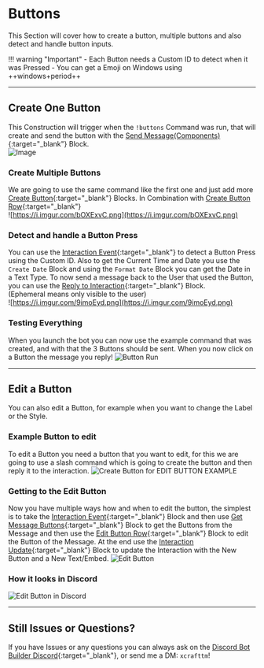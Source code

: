 # Buttons
This Section will cover how to create a button, multiple buttons and also detect and handle button inputs.

!!! warning "Important"
    - Each Button needs a Custom ID to detect when it was Pressed
    - You can get a Emoji on Windows using ++windows+period++

---

## Create One Button
This Construction will trigger when the `!buttons` Command was run, that will create and send the button with the [Send Message(Components)](https://blocks.dbb.software/Blocks/send_message_component.js){:target="_blank"} Block.  
![Image](https://i.imgur.com/9cTHNB8.png)

### Create Multiple Buttons
We are going to use the same command like the first one and just add more [Create Button](https://blocks.dbb.software/Blocks/create_button.js){:target="_blank"} Blocks. In Combination with [Create Button Row](https://blocks.dbb.software/Blocks/create_button_row.js){:target="_blank"}  
![https://i.imgur.com/bOXExvC.png](https://i.imgur.com/bOXExvC.png)

### Detect and handle a Button Press

You can use the [Interaction Event](https://blocks.dbb.software/Blocks/interaction_event.js){:target="_blank"} to detect a Button Press using the Custom ID. Also to get the Current Time and Date you use the `Create Date` Block and using the `Format Date` Block you can get the Date in a Text Type. To now send a message back to the User that used the Button, you can use the [Reply to Interaction](https://blocks.dbb.software/Blocks/reply_interaction.js){:target="_blank"} Block.  
(Ephemeral means only visible to the user)  
![https://i.imgur.com/9imoEyd.png](https://i.imgur.com/9imoEyd.png)  

### Testing Everything
When you launch the bot you can now use the example command that was created, and with that the 3 Buttons should be sent. When you now click on a Button the message you reply!
![Button Run](https://i.imgur.com/23RP7D9.png)

---

## Edit a Button
You can also edit a Button, for example when you want to change the Label or the Style.

### Example Button to edit
To edit a Button you need a button that you want to edit, for this we are going to use a slash command which is going to create the button and then reply it to the interaction.
![Create Button for EDIT BUTTON EXAMPLE](https://i.imgur.com/dpM45wy.png)

### Getting to the Edit Button
Now you have multiple ways how and when to edit the button, the simplest is to take the [Interaction Event](https://blocks.dbb.software/Blocks/interaction_event.js){:target="_blank"} Block and then use [Get Message Buttons](https://blocks.dbb.software/Blocks/get_interaction_message_buttons.js){:target="_blank"} Block to get the Buttons from the Message and then use the [Edit Button Row](https://blocks.dbb.software/Blocks/edit_button_row.js){:target="_blank"} Block to edit the Button of the Message. At the end use the [Interaction Update](https://blocks.dbb.software/Blocks/interaction_update.js){:target="_blank"} Block to update the Interaction with the New Button and a New Text/Embed.
![Edit Button](https://i.imgur.com/kedkeMS.png)

### How it looks in Discord
![Edit Button in Discord](https://i.imgur.com/Gou2b7B.gif)

---

## Still Issues or Questions?
If you have Issues or any questions you can always ask on the [Discord Bot Builder Discord](https://discord.gg/PAzxTDw){:target="_blank"}, or send me a DM: `xcrafttm`!